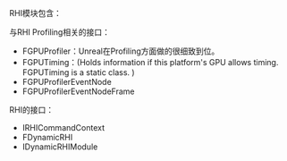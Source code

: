 RHI模块包含：

与RHI Profiling相关的接口：

+ FGPUProfiler：Unreal在Profiling方面做的很细致到位。
+ FGPUTiming：(Holds information if this platform's GPU allows timing. FGPUTiming is a static class. )
+ FGPUProfilerEventNode
+ FGPUProfilerEventNodeFrame

RHI的接口：

+ IRHICommandContext
+ FDynamicRHI
+ IDynamicRHIModule